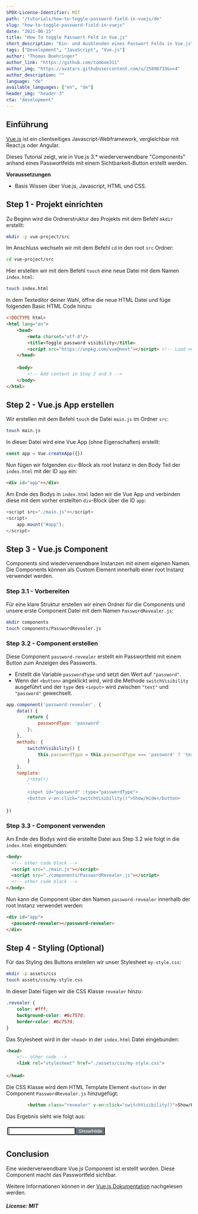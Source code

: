 ```yaml
---
SPDX-License-Identifier: MIT
path: "/tutorials/how-to-toggle-password-field-in-vuejs/de"
slug: "how-to-toggle-password-field-in-vuejs"
date: "2021-06-15"
title: "How To toggle Passwort Feld in Vue.js"
short_description: "Ein- und Ausblenden eines Passwort Felds in Vue.js"
tags: ["Development", "JavaScript", "Vue.js"]
author: "Thomas Boehringer"
author_link: "https://github.com/tomboe311"
author_img: "https://avatars.githubusercontent.com/u/25898733&v=4"
author_description: ""
language: "de"
available_languages: ["en", "de"]
header_img: "header-3"
cta: "development"
---
```


## Einführung

[Vue.js](https://vuejs.org/) ist ein clientseitiges Javascript-Webframework, vergleichbar mit React.js oder Angular.

Dieses Tutorial zeigt, wie in Vue.js 3.* wiederverwendbare "Components" anhand eines Passwortfelds mit einem Sichtbarkeit-Button erstellt werden.

**Voraussetzungen**

* Basis Wissen über Vue.js, Javascript, HTML und CSS.

## Step 1 - Projekt einrichten

Zu Beginn wird die Ordnerstruktur des Projekts mit dem Befehl `mkdir` erstellt:

```bash
mkdir -p vue-project/src
```

Im Anschluss wechseln wir mit dem Befehl `cd` in den root `src` Ordner:

```bash
cd vue-project/src
```

Hier erstellen wir mit dem Befehl `touch` eine neue Datei mit dem Namen `index.html`:

```bash
touch index.html
```

In dem Texteditor deiner Wahl, öffne die neue HTML Datei und füge folgenden Basic HTML Code hinzu:

```html
<!DOCTYPE html>
<html lang="en">
    <head>
        <meta charset="utf-8"/>
        <title>Toggle password visibility</title>
        <script src="https://unpkg.com/vue@next"></script> <!-- Load newest vue.js version -->
    </head>

    <body>
        <!-- Add content in Step 2 and 3 -->
    </body>
</html>
```

## Step 2 - Vue.js App erstellen

Wir erstellen mit dem Befehl `touch` die Datei `main.js` im Ordner `src`:

```bash
touch main.js
```

In dieser Datei wird eine Vue App (ohne Eigenschaften) erstellt:

```javascript
const app = Vue.createApp({})
```

Nun fügen wir folgenden `div`-Block als root Instanz in den Body Teil der `index.html` mit der ID `app` ein:
```html
<div id="app"></div>
```

Am Ende des Bodys in `index.html` laden wir die Vue App und verbinden diese mit dem vorher erstellten `div`-Block über die ID `app`:

```javascript
<script src="./main.js"></script>
<script>
    app.mount("#app");
</script>
```

## Step 3 - Vue.js Component

Components sind wiederverwendbare Instanzen mit einem eigenen Namen. Die Components können als Custom Element innerhalb einer root Instanz verwendet werden.

### Step 3.1 - Vorbereiten

Für eine klare Struktur erstellen wir einen Ordner für die Components und unsere erste Component Datei mit dem Namen `PasswordRevealer.js`:

```bash
mkdir components
touch components/PasswordRevealer.js
```

### Step 3.2 - Component erstellen

Diese Component `password-revealer` erstellt ein Passwortfeld mit einem Button zum Anzeigen des Passworts.
* Erstellt die Variable `passwordType` und setzt den Wert auf `"password"`. 
* Wenn der `<button>` angeklickt wird, wird die Methode `switchVisibility` ausgeführt und der `type` des `<input>` wird zwischen `"text"` und `"password"` gewechselt.

```javascript
app.component('password-revealer', {
    data() {
        return {
            passwordType: 'password'
        };
    },
    methods: {
        switchVisibility() {
            this.passwordType = this.passwordType === 'password' ? 'text' : 'password'
        }
    },
    template:
        /*html*/
        `
        <input id="password" :type="passwordType">
        <button v-on:click="switchVisibility()">Show/Hide</button>
        `
})
```

### Step 3.3 - Component verwenden

Am Ende des Bodys wird die erstellte Datei aus Step 3.2 wie folgt in die `index.html` eingebunden:

```html
<body>
  <!-- other code block -->
  <script src="./main.js"></script>
  <script src="./components/PasswordRevealer.js"></script>
  <!-- other code block -->
</body>
```

Nun kann die Component über den Namen `password-revealer` innerhalb der root Instanz verwendet werden:

```html
<div id="app">
  <password-revealer></password-revealer>
</div>
```

## Step 4 - Styling (Optional)

Für das Styling des Buttons erstellen wir unser Stylesheet `my-style.css`:
```bash
mkdir -p assets/css
touch assets/css/my-style.css
```

In dieser Datei fügen wir die CSS Klasse `revealer` hinzu:

```css
.revealer {
    color: #fff;
    background-color: #6c757d;
    border-color: #6c757d;
}
```

Das Stylesheet wird in der `<head>` in der `index.html` Datei eingebunden:
```html
<head>
    <!-- other code -->
    <link rel="stylesheet" href="./assets/css/my-style.css">

</head>
```

Die CSS Klasse wird dem HTML Template Element `<button>` in der Component `PasswordRevealer.js` hinzugefügt:
```html
        <button class="revealer" v-on:click="switchVisibility()">Show/Hide</button>
```

Das Ergebnis sieht wie folgt aus:

![Password Revealer](./images/password-revealer.png)

## Conclusion

Eine wiederverwendbare Vue.js Component ist erstellt worden. Diese Component macht das Passwortfeld sichtbar.

Weitere Informationen können in der [Vue.js Dokumentation](https://v3.vuejs.org/guide/introduction.html) nachgelesen werden.

##### License: MIT

<!--

Contributor's Certificate of Origin

By making a contribution to this project, I certify that:

(a) The contribution was created in whole or in part by me and I have
    the right to submit it under the license indicated in the file; or

(b) The contribution is based upon previous work that, to the best of my
    knowledge, is covered under an appropriate license and I have the
    right under that license to submit that work with modifications,
    whether created in whole or in part by me, under the same license
    (unless I am permitted to submit under a different license), as
    indicated in the file; or

(c) The contribution was provided directly to me by some other person
    who certified (a), (b) or (c) and I have not modified it.

(d) I understand and agree that this project and the contribution are
    public and that a record of the contribution (including all personal
    information I submit with it, including my sign-off) is maintained
    indefinitely and may be redistributed consistent with this project
    or the license(s) involved.

Signed-off-by: Thomas Boehringer <dev@tboehringer.de>

-->
